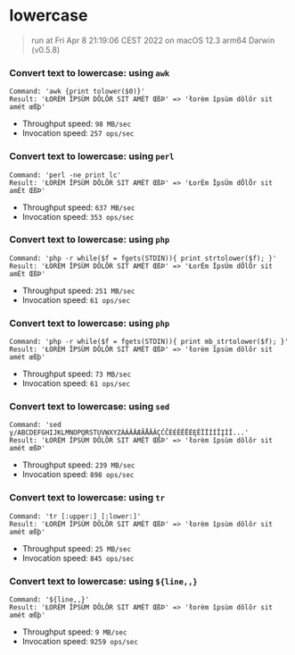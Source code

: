# lowercase
 
> run at Fri Apr  8 21:19:06 CEST 2022 on macOS 12.3 arm64 Darwin (v0.5.8)
 
### Convert text to lowercase: using `awk`
```
Command: 'awk {print tolower($0)}'
Result: 'ŁORÈM ÎPSÙM DÔLÕR SIT AMÉT ŒßÞ' => 'łorèm îpsùm dôlõr sit amét œßþ'
```
* Throughput speed: `98 MB/sec`
* Invocation speed: `257 ops/sec`

### Convert text to lowercase: using `perl`
```
Command: 'perl -ne print lc'
Result: 'ŁORÈM ÎPSÙM DÔLÕR SIT AMÉT ŒßÞ' => 'ŁorÈm ÎpsÙm dÔlÕr sit amÉt ŒßÞ'
```
* Throughput speed: `637 MB/sec`
* Invocation speed: `353 ops/sec`

### Convert text to lowercase: using `php`
```
Command: 'php -r while($f = fgets(STDIN)){ print strtolower($f); }'
Result: 'ŁORÈM ÎPSÙM DÔLÕR SIT AMÉT ŒßÞ' => 'ŁorÈm ÎpsÙm dÔlÕr sit amÉt ŒßÞ'
```
* Throughput speed: `251 MB/sec`
* Invocation speed: `61 ops/sec`

### Convert text to lowercase: using `php`
```
Command: 'php -r while($f = fgets(STDIN)){ print mb_strtolower($f); }'
Result: 'ŁORÈM ÎPSÙM DÔLÕR SIT AMÉT ŒßÞ' => 'łorèm îpsùm dôlõr sit amét œßþ'
```
* Throughput speed: `73 MB/sec`
* Invocation speed: `61 ops/sec`

### Convert text to lowercase: using `sed`
```
Command: 'sed y/ABCDEFGHIJKLMNOPQRSTUVWXYZÀÁÂÄÆÃÅĀǍÇĆČÈÉÊËĒĖĘĚÎÏÍÍĪĮÌǏ...'
Result: 'ŁORÈM ÎPSÙM DÔLÕR SIT AMÉT ŒßÞ' => 'łorèm îpsùm dôlõr sit amét œßÞ'
```
* Throughput speed: `239 MB/sec`
* Invocation speed: `898 ops/sec`

### Convert text to lowercase: using `tr`
```
Command: 'tr [:upper:] [:lower:]'
Result: 'ŁORÈM ÎPSÙM DÔLÕR SIT AMÉT ŒßÞ' => 'łorèm îpsùm dôlõr sit amét œßþ'
```
* Throughput speed: `25 MB/sec`
* Invocation speed: `845 ops/sec`

### Convert text to lowercase: using `${line,,}`
```
Command: '${line,,}'
Result: 'ŁORÈM ÎPSÙM DÔLÕR SIT AMÉT ŒßÞ' => 'łorèm îpsùm dôlõr sit amét œßþ'
```
* Throughput speed: `9 MB/sec`
* Invocation speed: `9259 ops/sec`


